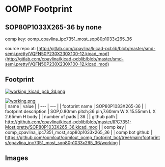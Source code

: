 # OOMP Footprint  
## SOP80P1033X265-36  by none  
  
oomp key: oomp_cpavlina_ipc7351_most_sop80p1033x265_36  
  
source repo at: [http://gitlab.com/cpavlina/kicad-pcblib/blob/master/smd-semi.pretty/VQFN50P230X230X100-12.kicad_mod](http://gitlab.com/cpavlina/kicad-pcblib/blob/master/smd-semi.pretty/VQFN50P230X230X100-12.kicad_mod)  
## Footprint  
  
[![working_kicad_pcb_3d.png](working_kicad_pcb_3d_600.png)](working_kicad_pcb_3d.png)  
  
[![working.png](working_600.png)](working.png)  
| name | value | 
| --- | --- | 
| footprint name | SOP80P1033X265-36 | 
| footprint description | SOP,0.80mm pitch;36 pin,7.60mm W X 15.55mm L X 2.65mm H body | 
| number of pads | 36 | 
| github path | http://github.com/cpavlina/kicad-pcblib/blob/master/IPC7351-Most.pretty/SOP80P1033X265-36.kicad_mod | 
| oomp key | oomp_cpavlina_ipc7351_most_sop80p1033x265_36 | 
| oomp bot github | https://github.com/oomlout/oomlout_oomp_footprint_bot/tree/main/footprints/cpavlina_ipc7351_most_sop80p1033x265_36/working | 
## Images  
